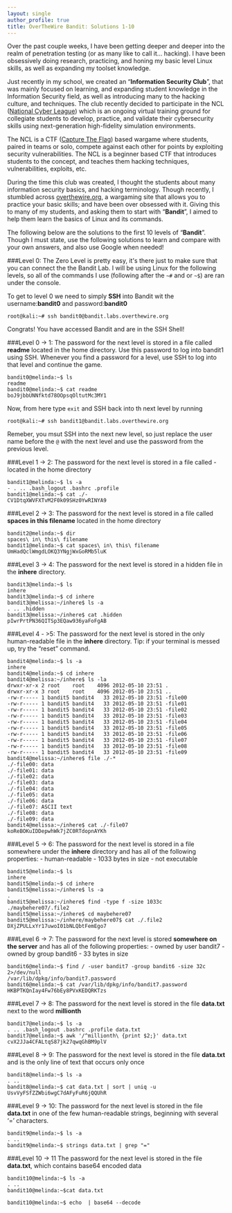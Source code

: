 ```yaml
---
layout: single
author_profile: true
title: OverTheWire Bandit: Solutions 1-10
---
```


Over the past couple weeks, I have been getting deeper and deeper into the realm of penetration testing (or as many like to call it... hacking). I have been obsessively doing research, practicing, and honing my basic level Linux skills, as well as expanding my toolset knowledge.

Just recently in my school, we created an “__Information Security Club__”, that was mainly focused on learning, and expanding student knowledge in the Information Security field, as well as introducing many to the hacking culture, and techniques. 
The club recently decided to participate in the NCL ([National Cyber League]( http://www.nationalcyberleague.org/)) which is an ongoing virtual training ground for collegiate students to develop, practice, and validate their cybersecurity skills using next-generation high-fidelity simulation environments.

The NCL is a CTF ([Capture The Flag]( https://en.wikipedia.org/wiki/Capture_the_flag#Computer_security)) based wargame where students, paired in teams or solo, compete against each other for points by exploiting security vulnerabilities. The NCL is a beginner based CTF that introduces students to the concept, and teaches them hacking techniques, vulnerabilities, exploits, etc.

During the time this club was created, I thought the students about many information security basics, and hacking terminology. Though recently, I stumbled across [overthewire.org](http://overthewire.org/wargames/), a wargaming site that allows you to practice your basic skills; and have been over obsessed with it. Giving this to many of my students, and asking them to start with “__Bandit__”, I aimed to help them learn the basics of Linux and its commands.

The following below are the solutions to the first 10 levels of “__Bandit__”. Though I must state, use the following solutions to learn and compare with your own answers, and also use Google when needed!

###Level 0:
The Zero Level is pretty easy, it's there just to make sure that you can connect the the Bandit Lab. I will be using Linux for the following levels, so all of the commands I use (following after the `~#` and or `~$`) are ran under the console.

To get to level 0 we need to simply __SSH__ into Bandit wit the username:__bandit0__ and password:__bandit0__

```console
root@kali:~# ssh bandit0@bandit.labs.overthewire.org
```
Congrats! You have accessed Bandit and are in the SSH Shell!

###Level 0 -> 1:
The password for the next level is stored in a file called __readme__ located in the home directory. Use this password to log into bandit1 using SSH. Whenever you find a password for a level, use SSH to log into that level and continue the game.

```console
bandit0@melinda:~$ ls
readme
bandit0@melinda:~$ cat readme
boJ9jbbUNNfktd78OOpsqOltutMc3MY1
```
Now, from here type `exit` and SSH back into th next level by running

```console
root@kali:~# ssh bandit1@bandit.labs.overthewire.org
```

Remeber, you msut SSH into the next new level, so just replace the user name before the `@` with the next level and use the password from the previous level.

###Level 1 -> 2:
The password for the next level is stored in a file called - located in the home directory

```console
bandit1@melinda:~$ ls -a
- . .. .bash_logout .bashrc .profile
bandit1@melinda:~$ cat ./-
CV1DtqXWVFXTvM2F0k09SHz0YwRINYA9
```

###Level 2 -> 3:
The password for the next level is stored in a file called __spaces in this filename__ located in the home directory

```console
bandit2@melinda:~$ dir
spaces\ in\ this\ filename
bandit1@melinda:~$ cat spaces\ in\ this\ filename
UmHadQclWmgdLOKQ3YNgjWxGoRMb5luK
```

###Level 3 -> 4:
The password for the next level is stored in a hidden file in the __inhere__ directory.

```console
bandit3@melinda:~$ ls
inhere
bandit3@melinda:~$ cd inhere
bandit3@melissa:~/inhere$ ls -a
. .. .hidden
bandit3@melissa:~/inhere$ cat .hidden
pIwrPrtPN36QITSp3EQaw936yaFoFgAB
```

###Level 4 - >5:
The password for the next level is stored in the only human-readable file in the __inhere__ directory. Tip: if your terminal is messed up, try the “reset” command.

```console
bandit4@melinda:~$ ls -a
inhere
bandit4@melinda:~$ cd inhere
bandit4@melissa:~/inhere$ ls -la
drwxr-xr-x 2 root    root    4096 2012-05-10 23:51 .
drwxr-xr-x 3 root    root    4096 2012-05-10 23:51 ..
-rw-r----- 1 bandit5 bandit4   33 2012-05-10 23:51 -file00
-rw-r----- 1 bandit5 bandit4   33 2012-05-10 23:51 -file01
-rw-r----- 1 bandit5 bandit4   33 2012-05-10 23:51 -file02
-rw-r----- 1 bandit5 bandit4   33 2012-05-10 23:51 -file03
-rw-r----- 1 bandit5 bandit4   33 2012-05-10 23:51 -file04
-rw-r----- 1 bandit5 bandit4   33 2012-05-10 23:51 -file05
-rw-r----- 1 bandit5 bandit4   33 2012-05-10 23:51 -file06
-rw-r----- 1 bandit5 bandit4   33 2012-05-10 23:51 -file07
-rw-r----- 1 bandit5 bandit4   33 2012-05-10 23:51 -file08
-rw-r----- 1 bandit5 bandit4   33 2012-05-10 23:51 -file09
bandit4@melissa:~/inhere$ file ./-*
./-file00: data
./-file01: data
./-file02: data
./-file03: data
./-file04: data
./-file05: data
./-file06: data
./-file07: ASCII text
./-file08: data
./-file09: data
bandit4@melissa:~/inhere$ cat ./-file07
koReBOKuIDDepwhWk7jZC0RTdopnAYKh
```

###Level 5 -> 6:
The password for the next level is stored in a file somewhere under the __inhere__ directory and has all of the following properties: - human-readable - 1033 bytes in size - not executable

```console
bandit5@melinda:~$ ls
inhere
bandit5@melinda:~$ cd inhere
bandit5@melissa:~/inhere$ ls -a
.
bandit5@melissa:~/inhere$ find -type f -size 1033c
./maybehere07/.file2
bandit5@melissa:~/inhere$ cd maybehere07
bandit5@melissa:~/inhere/maybehere07$ cat ./.file2
DXjZPULLxYr17uwoI01bNLQbtFemEgo7
```

###Level 6 -> 7:
The password for the next level is stored __somewhere on the server__ and has all of the following properties: - owned by user bandit7 - owned by group bandit6 - 33 bytes in size

```console
bandit6@melinda:~$ find / -user bandit7 -group bandit6 -size 32c 2>/dev/null
/var/lib/dpkg/info/bandit7.password
bandit6@melinda:~$ cat /var/lib/dpkg/info/bandit7.password
HKBPTKQnIay4Fw76bEy8PVxKEDQRKTzs
```

###Level 7 -> 8:
The password for the next level is stored in the file __data.txt__ next to the word __millionth__

```console
bandit7@melinda:~$ ls -a
. .. .bash_logout .bashrc .profile data.txt
bandit7@melinda:~$ awk '/^millionth\ {print $2;}' data.txt
cvX2JJa4CFALtqS87jk27qwqGhBM9plV
```

###Level 8 -> 9:
The password for the next level is stored in the file __data.txt__ and is the only line of text that occurs only once

```console
bandit8@melinda:~$ ls -a
. ..
bandit8@melinda:~$ cat data.txt | sort | uniq -u
UsvVyFSfZZWbi6wgC7dAFyFuR6jQQUhR
```

###Level 9 -> 10:
The password for the next level is stored in the file __data.txt__ in one of the few human-readable strings, beginning with several ‘=’ characters.

```console
bandit9@melinda:~$ ls -a
. ..
bandit9@melinda:~$ strings data.txt | grep "="
```

###Level 10 -> 11
The password for the next level is stored in the file __data.txt__, which contains base64 encoded data

```console
bandit10@melinda:~$ ls -a
. ..
bandit10@melinda:~$cat data.txt

bandit10@melinda:~$ echo  | base64 --decode

```


